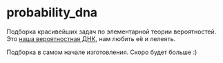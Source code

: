 probability_dna
===============

Подборка красивейших задач по элементарной теории вероятностей. Это [наша вероятностная ДНК](https://github.com/bdemeshev/probability_dna/raw/master/probability_dna.pdf), нам любить её и лелеять. 

Подборка в самом начале изготовления. Скоро будет больше :)


